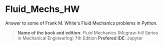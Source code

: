 # Fluid_Mechs_HW
Answer to some of Frank M. White's Fluid Mechanics problems in Python.
> **Name of the book and edition**: Fluid Mechanics (Mcgraw-hill Series in Mechanical Engineering) 7th Edition
> **Prefered IDE**: Jupyter
